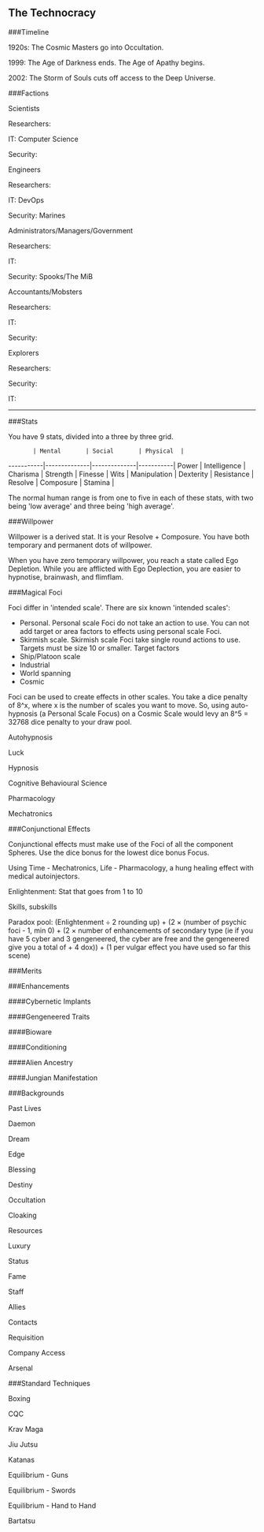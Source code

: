 The Technocracy
---------------

###Timeline

1920s: The Cosmic Masters go into Occultation.

1999: The Age of Darkness ends. The Age of Apathy begins.

2002: The Storm of Souls cuts off access to the Deep Universe.

###Factions

Scientists

Researchers:

IT: Computer Science

Security: 


Engineers

Researchers:

IT: DevOps

Security: Marines


Administrators/Managers/Government

Researchers:

IT:

Security: Spooks/The MiB




Accountants/Mobsters

Researchers:

IT: 

Security:



Explorers

Researchers:

Security: 

IT:

---

###Stats

You have 9 stats, divided into a three by three grid.

           | Mental       | Social       | Physical  |
-----------|--------------|--------------|-----------|
Power      | Intelligence | Charisma     | Strength  |
Finesse    | Wits         | Manipulation | Dexterity |
Resistance | Resolve      | Composure    | Stamina   |

The normal human range is from one to five in each of these stats, with two being 'low average' and three being 'high average'.

###Willpower

Willpower is a derived stat. It is your Resolve + Composure. You have both temporary and permanent dots of willpower.

When you have zero temporary willpower, you reach a state called Ego Depletion. While you are afflicted with Ego Deplection, you are easier to hypnotise, brainwash, and flimflam.


###Magical Foci

Foci differ in 'intended scale'. There are six known 'intended scales':

- Personal. Personal scale Foci do not take an action to use. You can not add target or area factors to effects using personal scale Foci.
- Skirmish scale. Skirmish scale Foci take single round actions to use. Targets must be size 10 or smaller. Target factors 
- Ship/Platoon scale
- Industrial
- World spanning
- Cosmic

Foci can be used to create effects in other scales. You take a dice penalty of 8^x, where x is the number of scales you want to move. So, using auto-hypnosis (a Personal Scale Focus) on a Cosmic Scale would levy an 8^5 = 32768 dice penalty to your draw pool.

Autohypnosis

Luck

Hypnosis

Cognitive Behavioural Science

Pharmacology

Mechatronics


###Conjunctional Effects

Conjunctional effects must make use of the Foci of all the component Spheres. Use the dice bonus for the lowest dice bonus Focus.

Using Time - Mechatronics, Life - Pharmacology, a hung healing effect with medical autoinjectors.



Enlightenment: Stat that goes from 1 to 10

Skills, subskills

Paradox pool: (Enlightenment ÷ 2 rounding up) + (2 × (number of psychic foci - 1, min 0) + (2 × number of enhancements of secondary type (ie if you have 5 cyber and 3 gengeneered, the cyber are free and the gengeneered give you a total of + 4 dox)) + (1 per vulgar effect you have used so far this scene)


###Merits



###Enhancements

####Cybernetic Implants

####Gengeneered Traits

####Bioware

####Conditioning

####Alien Ancestry

####Jungian Manifestation


###Backgrounds

Past Lives

Daemon

Dream

Edge

Blessing

Destiny

Occultation

Cloaking



Resources

Luxury

Status

Fame

Staff

Allies

Contacts

Requisition

Company Access

Arsenal

###Standard Techniques

Boxing

CQC

Krav Maga

Jiu Jutsu

Katanas


Equilibrium - Guns

Equilibrium - Swords

Equilibrium - Hand to Hand


Bartatsu


